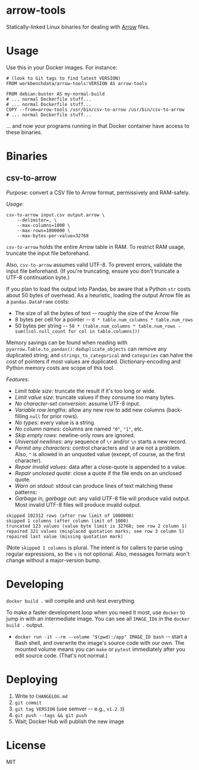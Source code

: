 arrow-tools
===========

Statically-linked Linux binaries for dealing with
[Arrow](https://arrow.apache.org) files.

Usage
=====

Use this in your Docker images. For instance:

```
# (look to Git tags to find latest VERSION)
FROM workbenchdata/arrow-tools:VERSION AS arrow-tools

FROM debian:buster AS my-normal-build
# ... normal Dockerfile stuff...
# ... normal Dockerfile stuff...
COPY --from=arrow-tools /usr/bin/csv-to-arrow /usr/bin/csv-to-arrow
# ... normal Dockerfile stuff...
```

... and now your programs running in that Docker container have access
to these binaries.

Binaries
========

csv-to-arrow
------------

*Purpose*: convert a CSV file to Arrow format, permissively and RAM-safely.

*Usage*:

```
csv-to-arrow input.csv output.arrow \
    --delimiter=, \
    --max-columns=1000 \
    --max-rows=1000000 \
    --max-bytes-per-value=32768
```

`csv-to-arrow` holds the entire Arrow table in RAM. To restrict RAM usage,
truncate the input file beforehand.

Also, `csv-to-arrow` assumes valid UTF-8. To prevent errors, validate the input
file beforehand. (If you're truncating, ensure you don't truncate a UTF-8
continuation byte.)

If you plan to load the output into Pandas, be aware that a Python `str` costs
about 50 bytes of overhead. As a heuristic, loading the output Arrow file as a
`pandas.DataFrame` costs:

* The size of all the bytes of text -- roughly the size of the Arrow file
* 8 bytes per cell for a pointer -- `8 * table.num_columns * table.num_rows`
* 50 bytes per string --
  `50 * (table.num_columns * table.num_rows - sum([col.null_count for col in table.columns]))`

Memory savings can be found when reading with `pyarrow.Table.to_pandas()`:
`deduplicate_objects` can remove any duplicated string; and
`strings_to_categorical` and `categories` can halve the cost of pointers if
most values are duplicated. Dictionary-encoding and Python memory costs are
scope of this tool.

*Features*:

* _Limit table size_: truncate the result if it's too long or wide.
* _Limit value size_: truncate values if they consume too many bytes.
* _No character-set conversion_: assume UTF-8 input.
* _Variable row lengths_: allow any new row to add new columns (back-filling
  `null` for prior rows).
* _No types_: every value is a string.
* _No column names_: columns are named `"0"`, `"1"`, etc.
* _Skip empty rows_: newline-only rows are ignored.
* _Universal newlines_: any sequence of `\r` and/or `\n` starts a new record.
* _Permit any characters_: control characters and `\0` are not a problem. Also,
  `"` is allowed in an unquoted value (except, of course, as the first
  character).
* _Repair invalid values_: data after a close-quote is appended to a value.
* _Repair unclosed quote_: close a quote if the file ends on an unclosed quote.
* _Warn on stdout_: stdout can produce lines of text matching these patterns:
* _Garbage in, garbage out_: any valid UTF-8 file will produce valid output.
  Most invalid UTF-8 files will produce invalid output.

```
skipped 102312 rows (after row limit of 1000000)
skipped 1 columns (after column limit of 1000)
truncated 123 values (value byte limit is 32768; see row 2 column 1)
repaired 321 values (misplaced quotation marks; see row 3 column 5)
repaired last value (missing quotation mark)
```

(Note `skipped 1 columns` is plural. The intent is for callers to parse using
regular expressions, so the `s` is not optional. Also, messages formats won't
change without a major-version bump.


Developing
==========

`docker build .` will compile and unit-test everything.

To make a faster development loop when you need it most, use `docker` to
jump in with an intermediate image. You can see all `IMAGE_ID`s in the
`docker build .` output.

* `docker run -it --rm --volume "$(pwd):/app" IMAGE_ID bash` -- start a
  Bash shell, and overwrite the image's source code with our own. The mounted
  volume means you can `make` or `pytest` immediately after you edit source
  code. (That's not normal.)


Deploying
=========

1. Write to `CHANGELOG.md`
2. `git commit`
3. `git tag VERSION` (use semver -- e.g., `v1.2.3`)
4. `git push --tags && git push`
5. Wait; Docker Hub will publish the new image


License
=======

MIT
